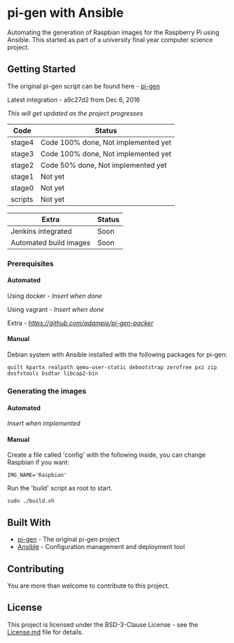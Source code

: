 # pi-gen with Ansible

Automating the generation of Raspbian images for the Raspberry Pi using Ansible. 
This started as part of a university final year computer science project.

## Getting Started

The original pi-gen script can be found here - [pi-gen](https://github.com/RPi-Distro/pi-gen) 

Latest integration - a9c27d2 from Dec 6, 2016

*This will get updated as the project progresses*

|Code|Status|
|----|--------------|
|stage4| Code 100% done, Not implemented yet |
|stage3| Code 100% done, Not implemented yet |
|stage2| Code 50% done, Not implemented yet|
|stage1|Not yet|
|stage0|Not yet|
|scripts|Not yet|

|Extra|Status|
|----|--------------|
|Jenkins integrated|Soon|
|Automated build images|Soon|

### Prerequisites
#### Automated
Using docker - *Insert when done*

Using vagrant - *Insert when done*

Extra - *https://github.com/adampie/pi-gen-packer*

#### Manual
Debian system with Ansible installed with the following packages for pi-gen:
```
quilt kpartx realpath qemu-user-static debootstrap zerofree pxz zip dosfstools bsdtar libcap2-bin
```

### Generating the images
#### Automated
*Insert when implemented*
#### Manual
Create a file called 'config' with the following inside, you can change Raspbian if you want:
```
IMG_NAME='Raspbian'
```

Run the 'build' script as root to start. 

```
sudo ./build.sh
```
## Built With

* [pi-gen](https://github.com/RPi-Distro/pi-gen) - The original pi-gen project
* [Ansible](https://www.ansible.com/) - Configuration management and deployment tool

## Contributing

You are more than welcome to contribute to this project.

## License

This project is licensed under the BSD-3-Clause License - see the [License.md](License.md) file for details.
